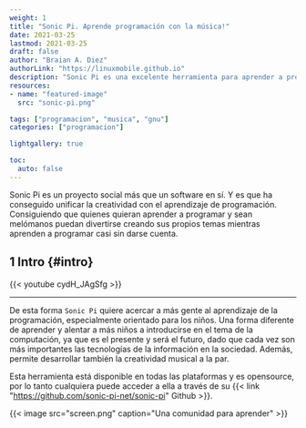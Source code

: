 ```yaml
---
weight: 1
title: "Sonic Pi. Aprende programación con la música!"
date: 2021-03-25
lastmod: 2021-03-25
draft: false
author: "Braian A. Diez"
authorLink: "https://linuxmobile.github.io"
description: "Sonic Pi es una excelente herramienta para aprender a programar con la música."
resources:
- name: "featured-image"
  src: "sonic-pi.png"

tags: ["programacion", "musica", "gnu"]
categories: ["programacion"]

lightgallery: true

toc:
  auto: false
---
```


Sonic Pi es un proyecto social más que un software en sí. Y es que ha conseguido unificar la creatividad con el aprendizaje de programación. Consiguiendo que quienes quieran aprender a programar y sean melómanos puedan divertirse creando sus propios temas mientras aprenden a programar casi sin darse cuenta.

<!--more-->


## 1 Intro {#intro}

{{< youtube cydH_JAgSfg >}}

---

De esta forma `Sonic Pi` quiere acercar a más gente al aprendizaje de la programación, especialmente orientado para los niños. Una forma diferente de aprender y alentar a más niños a introducirse en el tema de la computación, ya que es el presente y será el futuro, dado que cada vez son más importantes las tecnologías de la información en la sociedad. Además, permite desarrollar también la creatividad musical a la par.


Esta herramienta está disponible en todas las plataformas y es opensource, por lo tanto cualquiera puede acceder a ella a través de su {{< link "https://github.com/sonic-pi-net/sonic-pi" Github >}}.

{{< image src="screen.png" caption="Una comunidad para aprender" >}}
